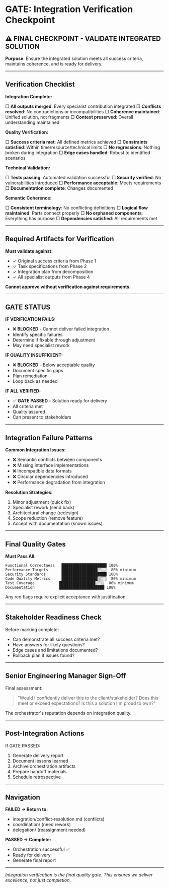 # GATE: Integration Verification Checkpoint

## ⚠️ FINAL CHECKPOINT - VALIDATE INTEGRATED SOLUTION

**Purpose**: Ensure the integrated solution meets all success criteria, maintains coherence, and is ready for delivery.

---

## Verification Checklist

**Integration Complete:**

□ **All outputs merged**: Every specialist contribution integrated
□ **Conflicts resolved**: No contradictions or incompatibilities
□ **Coherence maintained**: Unified solution, not fragments
□ **Context preserved**: Overall understanding maintained

**Quality Verification:**

□ **Success criteria met**: All defined metrics achieved
□ **Constraints satisfied**: Within time/resource/technical limits
□ **No regressions**: Nothing broken during integration
□ **Edge cases handled**: Robust to identified scenarios

**Technical Validation:**

□ **Tests passing**: Automated validation successful
□ **Security verified**: No vulnerabilities introduced
□ **Performance acceptable**: Meets requirements
□ **Documentation complete**: Changes documented

**Semantic Coherence:**

□ **Consistent terminology**: No conflicting definitions
□ **Logical flow maintained**: Parts connect properly
□ **No orphaned components**: Everything has purpose
□ **Dependencies satisfied**: All requirements met

---

## Required Artifacts for Verification

**Must validate against:**
- ✓ Original success criteria from Phase 1
- ✓ Task specifications from Phase 2
- ✓ Integration plan from decomposition
- ✓ All specialist outputs from Phase 4

**Cannot approve without verification against requirements.**

---

## GATE STATUS

**IF VERIFICATION FAILS:**
- ❌ **BLOCKED** - Cannot deliver failed integration
- Identify specific failures
- Determine if fixable through adjustment
- May need specialist rework

**IF QUALITY INSUFFICIENT:**
- ❌ **BLOCKED** - Below acceptable quality
- Document specific gaps
- Plan remediation
- Loop back as needed

**IF ALL VERIFIED:**
- ✅ **GATE PASSED** - Solution ready for delivery
- All criteria met
- Quality assured
- Can present to stakeholders

---

## Integration Failure Patterns

**Common Integration Issues:**
- ❌ Semantic conflicts between components
- ❌ Missing interface implementations
- ❌ Incompatible data formats
- ❌ Circular dependencies introduced
- ❌ Performance degradation from integration

**Resolution Strategies:**
1. Minor adjustment (quick fix)
2. Specialist rework (send back)
3. Architectural change (redesign)
4. Scope reduction (remove feature)
5. Accept with documentation (known issues)

---

## Final Quality Gates

**Must Pass All:**
```
Functional Correctness   ████████████████████ 100%
Performance Targets      ████████████████░░░░  80% minimum
Security Standards       ████████████████████ 100%
Code Quality Metrics     ████████████████░░░░  80% minimum
Test Coverage           ████████████████░░░░  80% minimum
Documentation           ████████████████████ 100%
```

Any red flags require explicit acceptance with justification.

---

## Stakeholder Readiness Check

Before marking complete:
- Can demonstrate all success criteria met?
- Have answers for likely questions?
- Edge cases and limitations documented?
- Rollback plan if issues found?

---

## Senior Engineering Manager Sign-Off

Final assessment:
> "Would I confidently deliver this to the client/stakeholder? Does this meet or exceed expectations? Is this a solution I'm proud to own?"

The orchestrator's reputation depends on integration quality.

---

## Post-Integration Actions

If GATE PASSED:
1. Generate delivery report
2. Document lessons learned
3. Archive orchestration artifacts
4. Prepare handoff materials
5. Schedule retrospective

---

## Navigation

**FAILED → Return to:**
- integration/conflict-resolution.md (conflicts)
- coordination/ (need rework)
- delegation/ (reassignment needed)

**PASSED → Complete:**
- Orchestration successful ✅
- Ready for delivery
- Generate final report

---

*Integration verification is the final quality gate. This ensures we deliver excellence, not just completion.*